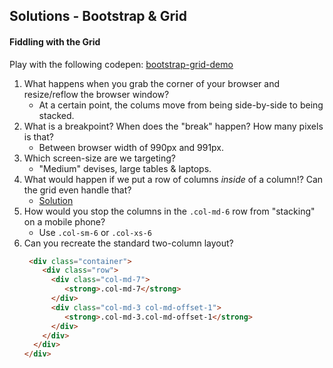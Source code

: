 ## Solutions - Bootstrap & Grid

#### Fiddling with the Grid
Play with the following codepen: [bootstrap-grid-demo](http://codepen.io/nathanallen/pen/XmOBdL?editors=110)

1. What happens when you grab the corner of your browser and resize/reflow the browser window?
    - At a certain point, the colums move from being side-by-side to being stacked.
2. What is a breakpoint? When does the "break" happen? How many pixels is that?
    - Between browser width of 990px and 991px.
3. Which screen-size are we targeting?
    - "Medium" devises, large tables & laptops.
4. What would happen if we put a row of columns _inside_ of a column!? Can the grid even handle that?
    - [Solution](http://codepen.io/nathanallen/pen/LpqwbO?editors=110)
5. How would you stop the columns in the `.col-md-6` row from "stacking" on a mobile phone?
    - Use `.col-sm-6` or `.col-xs-6`
6. Can you recreate the standard two-column layout?
    ```html
     <div class="container">
        <div class="row">
          <div class="col-md-7">
             <strong>.col-md-7</strong>
          </div>
          <div class="col-md-3 col-md-offset-1">
             <strong>.col-md-3.col-md-offset-1</strong>
          </div>
        </div>
      </div>
    </div>
    ```
